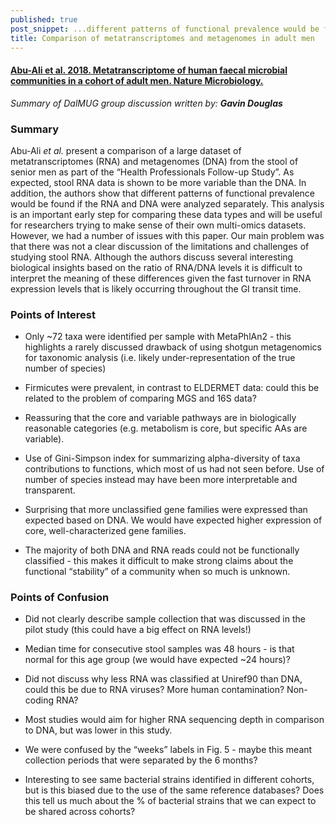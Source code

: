 ```yaml
---
published: true
post_snippet: ...different patterns of functional prevalence would be found if the RNA and DNA were analyzed separately.
title: Comparison of metatranscriptomes and metagenomes in adult men
---
```


#### [Abu-Ali et al. 2018. Metatranscriptome of human faecal microbial communities in a cohort of adult men. Nature Microbiology.](https://www.nature.com/articles/s41564-017-0084-4)

_Summary of DalMUG group discussion written by:
**Gavin Douglas**_

### Summary
Abu-Ali _et al._ present a comparison of a large dataset of metatranscriptomes (RNA) and metagenomes (DNA) from 
the stool of senior men as part of the “Health Professionals Follow-up Study”. As expected, stool RNA data is 
shown to be more variable than the DNA. In addition, the authors show that different patterns of functional 
prevalence would be found if the RNA and DNA were analyzed separately. This analysis is an important early step 
for comparing these data types and will be useful for researchers trying to make sense of their own multi-omics 
datasets. However, we had a number of issues with this paper. Our main problem was that there was not a clear 
discussion of the limitations and challenges of studying stool RNA. Although the authors discuss several interesting 
biological insights based on the ratio of RNA/DNA levels it is difficult to interpret the meaning of these differences
given the fast turnover in RNA expression levels that is likely occurring throughout the GI transit time.

### Points of Interest
* Only ~72 taxa were identified per sample with MetaPhlAn2 - this highlights a rarely discussed drawback of using shotgun metagenomics for taxonomic analysis (i.e. likely under-representation of the true number of species)

* Firmicutes were prevalent, in contrast to ELDERMET data: could this be related to the problem of comparing MGS and 16S data?

* Reassuring that the core and variable pathways are in biologically reasonable categories (e.g. metabolism is core, but specific AAs are variable).

* Use of Gini-Simpson index for summarizing alpha-diversity of taxa contributions to functions, which most of us had not seen before. Use of number of species instead may have been more interpretable and transparent.

* Surprising that more unclassified gene families were expressed than expected based on DNA. We would have expected higher expression of core, well-characterized gene families.

* The majority of both DNA and RNA reads could not be functionally classified - this makes it difficult to make strong claims about the functional “stability” of a community when so much is unknown.


### Points of Confusion
* Did not clearly describe sample collection that was discussed in the pilot study (this could have a big effect on RNA levels!)

* Median time for consecutive stool samples was 48 hours - is that normal for this age group (we would have expected ~24 hours)?

* Did not discuss why less RNA was classified at Uniref90 than DNA, could this be due to RNA viruses? More human contamination? Non-coding RNA?

* Most studies would aim for higher RNA sequencing depth in comparison to DNA, but was lower in this study.

* We were confused by the “weeks” labels in Fig. 5 - maybe this meant collection periods that were separated by the 6 months?

* Interesting to see same bacterial strains identified in different cohorts, but is this biased due to the use of the same reference databases? Does this tell us much about the % of bacterial strains that we can expect to be shared across cohorts?
